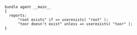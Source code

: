``` {.cfengine3 tangle="userexists.cf"}
bundle agent __main__
{
  reports:
      "root exists" if => userexists( "root" );
      "toor doesn't exist" unless => userexists( "toor" );
}
```
